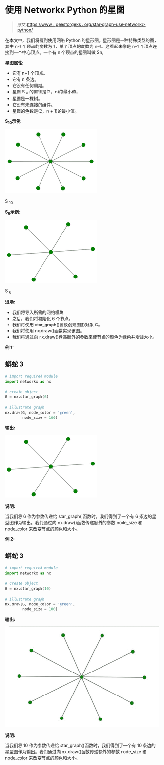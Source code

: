 # 使用 Networkx Python 的星图

> 原文:[https://www . geesforgeks . org/star-graph-use-networkx-python/](https://www.geeksforgeeks.org/star-graph-using-networkx-python/)

在本文中，我们将看到使用网络 Python 的星形图。星形图是一种特殊类型的图，其中 n-1 个顶点的度数为 1，单个顶点的度数为 n–1。这看起来像是 n–1 个顶点连接到一个中心顶点。一个有 n 个顶点的星图叫做 Sn。

**星图属性:**

*   它有 n+1 个顶点。
*   它有 n 条边。
*   它没有任何周期。
*   星图 S <sub>n</sub> 的直径是(2，n)的最小值。
*   星图是一棵树。
*   它没有未连接的组件。
*   星图的色数是(2，n + 1)的最小值。

**S<sub>10</sub>示例:**

![](img/15f6ae8ea022e94f032a97585325a8fd.png)

S <sub>10</sub>

**S<sub>6</sub>示例:**

![](img/8e11fb72d8c338dddf49aebd750a08d8.png)

S <sub>6</sub>

**进场:**

*   我们将导入所需的网络模块
*   之后，我们将初始化 6 个节点。
*   我们将使用 star_graph()函数创建图形对象 G。
*   我们将使用 nx.draw()函数实现该图。
*   我们将通过向 nx.draw()传递额外的参数来使节点的颜色为绿色并增加大小。

**例 1:**

## 蟒蛇 3

```py
# import required module
import networkx as nx

# create object
G = nx.star_graph(6)

# illustrate graph
nx.draw(G, node_color = 'green',
        node_size = 100)
```

**输出:**

![](img/8e11fb72d8c338dddf49aebd750a08d8.png)

**说明:**

当我们将 6 作为参数传递给 star_graph()函数时，我们得到了一个有 6 条边的星型图作为输出。我们通过向 nx.draw()函数传递额外的参数 node_size 和 node_color 来改变节点的颜色和大小。

**例 2:**

## 蟒蛇 3

```py
# import required module
import networkx as nx

# create object
G = nx.star_graph(10)

# illustrate graph
nx.draw(G, node_color = 'green',
        node_size = 100)
```

**输出:**

![](img/9fac0bfe266ed6f517f197f01fcefd74.png)

**说明:**

当我们将 10 作为参数传递给 star_graph()函数时，我们得到了一个有 10 条边的星型图作为输出。我们通过向 nx.draw()函数传递额外的参数 node_size 和 node_color 来改变节点的颜色和大小。